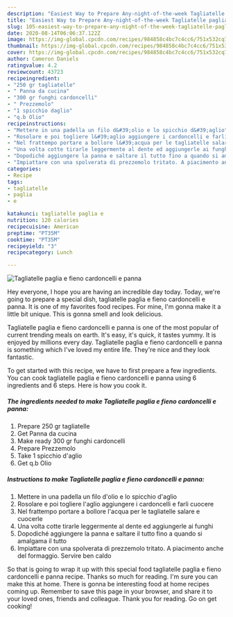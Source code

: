 ```yaml
---
description: "Easiest Way to Prepare Any-night-of-the-week Tagliatelle paglia e fieno cardoncelli e panna"
title: "Easiest Way to Prepare Any-night-of-the-week Tagliatelle paglia e fieno cardoncelli e panna"
slug: 105-easiest-way-to-prepare-any-night-of-the-week-tagliatelle-paglia-e-fieno-cardoncelli-e-panna
date: 2020-08-14T06:06:37.122Z
image: https://img-global.cpcdn.com/recipes/984858c4bc7c4cc6/751x532cq70/tagliatelle-paglia-e-fieno-cardoncelli-e-panna-recipe-main-photo.jpg
thumbnail: https://img-global.cpcdn.com/recipes/984858c4bc7c4cc6/751x532cq70/tagliatelle-paglia-e-fieno-cardoncelli-e-panna-recipe-main-photo.jpg
cover: https://img-global.cpcdn.com/recipes/984858c4bc7c4cc6/751x532cq70/tagliatelle-paglia-e-fieno-cardoncelli-e-panna-recipe-main-photo.jpg
author: Cameron Daniels
ratingvalue: 4.2
reviewcount: 43723
recipeingredient:
- "250 gr tagliatelle"
- " Panna da cucina"
- "300 gr funghi cardoncelli"
- " Prezzemolo"
- "1 spicchio daglio"
- "q.b Olio"
recipeinstructions:
- "Mettere in una padella un filo d&#39;olio e lo spicchio d&#39;aglio"
- "Rosolare e poi togliere l&#39;aglio aggiungere i cardoncelli e farli cuocere"
- "Nel frattempo portare a bollore l&#39;acqua per le tagliatelle salare e cuocerle"
- "Una volta cotte tirarle leggermente al dente ed aggiungerle ai funghi"
- "Dopodiché aggiungere la panna e saltare il tutto fino a quando si amalgama il tutto"
- "Impiattare con una spolverata di prezzemolo tritato. A piacimento anche del formaggio. Servire ben caldo"
categories:
- Recipe
tags:
- tagliatelle
- paglia
- e

katakunci: tagliatelle paglia e 
nutrition: 120 calories
recipecuisine: American
preptime: "PT35M"
cooktime: "PT35M"
recipeyield: "3"
recipecategory: Lunch

---
```



![Tagliatelle paglia e fieno cardoncelli e panna](https://img-global.cpcdn.com/recipes/984858c4bc7c4cc6/751x532cq70/tagliatelle-paglia-e-fieno-cardoncelli-e-panna-recipe-main-photo.jpg)

Hey everyone, I hope you are having an incredible day today. Today, we're going to prepare a special dish, tagliatelle paglia e fieno cardoncelli e panna. It is one of my favorites food recipes. For mine, I'm gonna make it a little bit unique. This is gonna smell and look delicious.

Tagliatelle paglia e fieno cardoncelli e panna is one of the most popular of current trending meals on earth. It's easy, it's quick, it tastes yummy. It is enjoyed by millions every day. Tagliatelle paglia e fieno cardoncelli e panna is something which I've loved my entire life. They're nice and they look fantastic.




To get started with this recipe, we have to first prepare a few ingredients. You can cook tagliatelle paglia e fieno cardoncelli e panna using 6 ingredients and 6 steps. Here is how you cook it.

<!--inarticleads1-->

##### The ingredients needed to make Tagliatelle paglia e fieno cardoncelli e panna:

1. Prepare 250 gr tagliatelle
1. Get  Panna da cucina
1. Make ready 300 gr funghi cardoncelli
1. Prepare  Prezzemolo
1. Take 1 spicchio d&#39;aglio
1. Get q.b Olio




<!--inarticleads2-->

##### Instructions to make Tagliatelle paglia e fieno cardoncelli e panna:

1. Mettere in una padella un filo d&#39;olio e lo spicchio d&#39;aglio
1. Rosolare e poi togliere l&#39;aglio aggiungere i cardoncelli e farli cuocere
1. Nel frattempo portare a bollore l&#39;acqua per le tagliatelle salare e cuocerle
1. Una volta cotte tirarle leggermente al dente ed aggiungerle ai funghi
1. Dopodiché aggiungere la panna e saltare il tutto fino a quando si amalgama il tutto
1. Impiattare con una spolverata di prezzemolo tritato. A piacimento anche del formaggio. Servire ben caldo




So that is going to wrap it up with this special food tagliatelle paglia e fieno cardoncelli e panna recipe. Thanks so much for reading. I'm sure you can make this at home. There is gonna be interesting food at home recipes coming up. Remember to save this page in your browser, and share it to your loved ones, friends and colleague. Thank you for reading. Go on get cooking!
